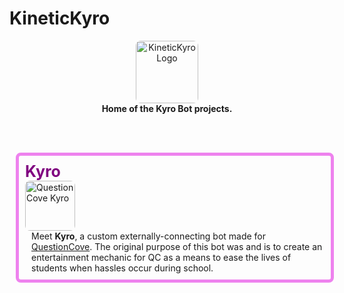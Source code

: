 # KineticKyro

<p align="center">
    <img src="https://avatars.githubusercontent.com/u/240274863?s=48&v=4" alt="KineticKyro Logo" width="100" style="width:100px;border-radius:8px;" /> <br/>
    <b>Home of the Kyro Bot projects.</b>
</p><br/><br/>

<p align="center">
    <div style="border:5px solid violet;margin:10px;padding:10px;border-radius:8px;width:95%;overflow:hidden">
        <b style="font-size:25px;color:purple">Kyro</b>
        <span style="float:left;">
            <img src="https://questioncove.com/assets/users/kyro/avatar/large?1761464844" alt="QuestionCove Kyro" width="100" style="width:80px;border-radius:8px;" />
        </left>
        <span style="float:right;margin-left:10px">
            Meet <b>Kyro</b>, a custom externally-connecting bot made for <a href="https://questioncove.com/" target="_blank">QuestionCove</a>. The original purpose of this bot was and is to create an entertainment mechanic for QC as a means to ease the lives of students when hassles occur during school.
        </span>
    </div>
</p>